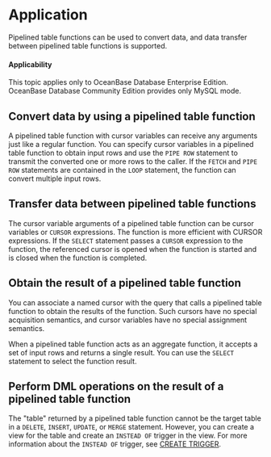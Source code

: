 Application
=========================

Pipelined table functions can be used to convert data, and data transfer between pipelined table functions is supported.

<main id="notice" >
    <h4>Applicability</h4>
    <p>This topic applies only to OceanBase Database Enterprise Edition. OceanBase Database Community Edition provides only MySQL mode. </p>
  </main>

Convert data by using a pipelined table function
-------------------------------

A pipelined table function with cursor variables can receive any arguments just like a regular function. You can specify cursor variables in a pipelined table function to obtain input rows and use the `PIPE ROW` statement to transmit the converted one or more rows to the caller. If the `FETCH` and `PIPE ROW` statements are contained in the `LOOP` statement, the function can convert multiple input rows.

Transfer data between pipelined table functions
------------------------------

The cursor variable arguments of a pipelined table function can be cursor variables or `CURSOR` expressions. The function is more efficient with CURSOR expressions. If the `SELECT` statement passes a `CURSOR` expression to the function, the referenced cursor is opened when the function is started and is closed when the function is completed.

Obtain the result of a pipelined table function
-----------------------------

You can associate a named cursor with the query that calls a pipelined table function to obtain the results of the function. Such cursors have no special acquisition semantics, and cursor variables have no special assignment semantics.

When a pipelined table function acts as an aggregate function, it accepts a set of input rows and returns a single result. You can use the `SELECT` statement to select the function result.

Perform DML operations on the result of a pipelined table function
------------------------------------

The "table" returned by a pipelined table function cannot be the target table in a `DELETE`, `INSERT`, `UPDATE`, or `MERGE` statement.  However, you can create a view for the table and create an `INSTEAD OF` trigger in the view. For more information about the `INSTEAD OF` trigger, see [CREATE TRIGGER](../../1100.ddl-operations-on-stored-pl-units-oracle/1100.create-trigger-oracle.md).
